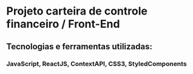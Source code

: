 # Projeto carteira de controle financeiro /  Front-End

## Tecnologias e ferramentas utilizadas:

### JavaScript, ReactJS, ContextAPI, CSS3, StyledComponents
